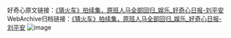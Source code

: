好奇心原文链接：[《猜火车》拍续集，原班人马全部回归_娱乐_好奇心日报-刘平安](https://www.qdaily.com/articles/12287.html)
WebArchive归档链接：[《猜火车》拍续集，原班人马全部回归_娱乐_好奇心日报-刘平安](http://web.archive.org/web/20190623172233/https://www.qdaily.com/articles/12287.html)
![image](http://ww3.sinaimg.cn/large/007d5XDply1g3x0t91ibfj30u03kje81)